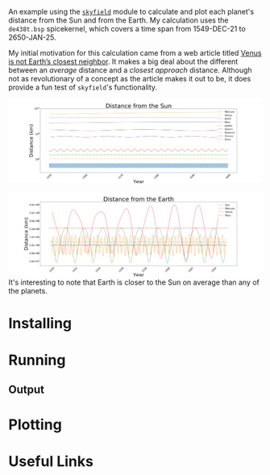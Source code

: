 
An example using the [`skyfield`](https://github.com/skyfielders/python-skyfield/) module to calculate and plot each planet's distance from the Sun and from the Earth.  My calculation uses the `de438t.bsp` spicekernel, which covers a time span from 1549-DEC-21 to 2650-JAN-25.

My initial motivation for this calculation came from a web article titled [Venus is not Earth’s closest neighbor](https://physicstoday.scitation.org/do/10.1063/PT.6.3.20190312a/full/).  It makes a big deal about the different between an *average* distance and a *closest approach* distance.  Although not as revolutionary of a concept as the article makes it out to be, it does provide a fun test of `skyfield`'s functionality.

![Distance from Sun](/images/plot-distances_from_sun.png)

![Distance from Earth](/images/plot-distances_from_earth.png)
It's interesting to note that Earth is closer to the Sun on average than any of the planets.

# Installing

# Running

## Output

# Plotting

# Useful Links
